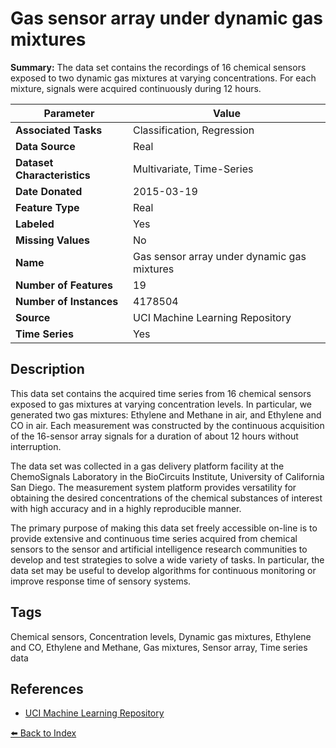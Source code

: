 # Gas sensor array under dynamic gas mixtures

**Summary:** The data set contains the recordings of 16 chemical sensors exposed to two dynamic gas mixtures at varying concentrations. For each mixture, signals were acquired continuously during 12 hours.

| Parameter | Value |
| --- | --- |
| **Associated Tasks** | Classification, Regression |
| **Data Source** | Real |
| **Dataset Characteristics** | Multivariate, Time-Series |
| **Date Donated** | 2015-03-19 |
| **Feature Type** | Real |
| **Labeled** | Yes |
| **Missing Values** | No |
| **Name** | Gas sensor array under dynamic gas mixtures |
| **Number of Features** | 19 |
| **Number of Instances** | 4178504 |
| **Source** | UCI Machine Learning Repository |
| **Time Series** | Yes |

## Description

This data set contains the acquired time series from 16 chemical sensors exposed to gas mixtures at varying concentration levels. In particular, we generated two gas mixtures: Ethylene and Methane in air, and Ethylene and CO in air. Each measurement was constructed by the continuous acquisition of the 16-sensor array signals for a duration of about 12 hours without interruption.

The data set was collected in a gas delivery platform facility at the ChemoSignals Laboratory in the BioCircuits Institute, University of California San Diego. The measurement system platform provides versatility for obtaining the desired concentrations of the chemical substances of interest with high accuracy and in a highly reproducible manner.

The primary purpose of making this data set freely accessible on-line is to provide extensive and continuous time series acquired from chemical sensors to the sensor and artificial intelligence research communities to develop and test strategies to solve a wide variety of tasks. In particular, the data set may be useful to develop algorithms for continuous monitoring or improve response time of sensory systems.

## Tags

Chemical sensors, Concentration levels, Dynamic gas mixtures, Ethylene and CO, Ethylene and Methane, Gas mixtures, Sensor array, Time series data

## References

- [UCI Machine Learning Repository](https://archive.ics.uci.edu/ml/datasets/Gas+sensor+array+under+dynamic+gas+mixtures)

[⬅️ Back to Index](../README.md)
